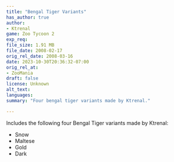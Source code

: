 ```yaml
---
title: "Bengal Tiger Variants"
has_author: true
author: 
- Ktrenal
game: Zoo Tycoon 2
exp_req: 
file_size: 1.91 MB
file_date: 2008-02-17
orig_rel_date: 2008-03-16
date: 2023-10-30T20:36:32-07:00
orig_rel_at: 
- ZooMania
draft: false
license: Unknown
alt_text: 
languages:
summary: "Four bengal tiger variants made by Ktrenal."

---
```


Includes the following four Bengal Tiger variants made by Ktrenal:

- Snow
- Maltese
- Gold
- Dark
